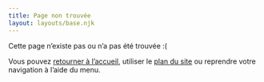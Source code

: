 ```yaml
---
title: Page non trouvée
layout: layouts/base.njk
---
```


Cette page n’existe pas ou n’a pas été trouvée :(

Vous pouvez [retourner à l’accueil](/), utiliser le [plan du site](/infos/plan-du-site) ou reprendre votre navigation à l’aide du menu.